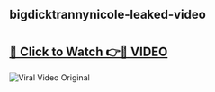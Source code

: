 ## bigdicktrannynicole-leaked-video 

# <h2><a href="http://freeplayer.one?title=bigdicktrannynicole-leaked-video&ref=21J">🔗 Click to Watch 👉🔴 VIDEO</a></h2>

<a href="http://freeplayer.one?title=bigdicktrannynicole-leaked-video&ref=21J" rel="nofollow" data-target="animated-image.originalLink"><img src="https://i.ibb.co.com/xMMVF88/686577567.gif" alt="Viral Video Original" style="max-width: 100%; display: inline-block;" data-target="animated-image.originalImage"></a>

